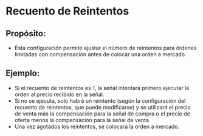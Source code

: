 # **Recuento de Reintentos**

## Propósito:

- Esta configuración permite ajustar el número de reintentos para órdenes limitadas con compensación antes de colocar una orden a mercado.

## Ejemplo:

- Si el recuento de reintentos es 1, la señal intentará primero ejecutar la orden al precio recibido en la señal.
- Si no se ejecuta, solo habrá un reintento (según la configuración del recuento de reintentos, que puede modificarse) y se utilizará el precio de venta más la compensación para la señal de compra o el precio de oferta menos la compensación para la señal de venta.
- Una vez agotados los reintentos, se colocará la orden a mercado.